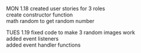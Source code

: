   MON 1.18
created user stories for 3 roles<br>
create constructor function<br>
math random to get random number<br>

TUES 1.19
fixed code to make 3 random images work<br>
added event listeners<br>
added event handler functions<br>
